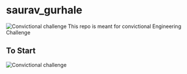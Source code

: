 # saurav_gurhale

![Convictional challenge](https://img.shields.io/badge/Tests-passing-brightgreen.svg) This repo is meant for convictional Engineering Challenge 

## To Start

![Convictional challenge](https://img.shields.io/badge/Tests-passing-brightgreen.svg)
